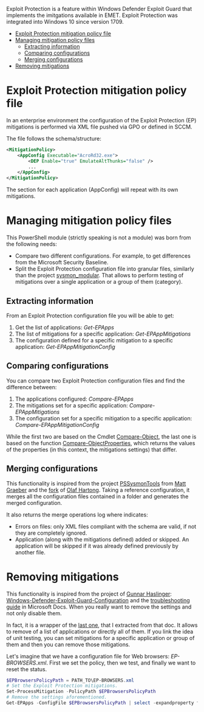 Exploit Protection is a feature within Windows Defender Exploit Guard that implements the imitgations available in EMET. Exploit Protection was integrated into Windows 10 since version 1709. 

- [Exploit Protection mitigation policy file](#exploit-protection-mitigation-policy-file)
- [Managing mitigation policy files](#managing-mitigation-policy-file)
  - [Extracting information](#extracting-information)
  - [Comparing configurations](#comparing-configurations)
  - [Merging configurations](#merging-configurations)
- [Removing mitigations](#removing-mitigations)


# Exploit Protection mitigation policy file
In an enterprise environment the configuration of the Exploit Protection (EP) mitigations is performed via XML file pushed via GPO or defined in SCCM.

The file follows the schema/structure:
```xml
<MitigationPolicy>
    <AppConfig Executable="AcroRd32.exe">
	    <DEP Enable="true" EmulateAltThunks="false" />
		...
	</AppConfig>
</MitigationPolicy>
```
The section for each application (AppConfig) will repeat with its own mitigations.

# Managing mitigation policy files
This PowerShell module (strictly speaking is not a module) was born from the following needs:
- Compare two different configurations. For example, to get differences from the Microsoft Security Baseline.
- Split the Exploit Protection configuration file into granular files, similarly than the project [sysmon_modular](https://github.com/olafhartong/sysmon-modular). That allows to perform testing of mitigations over a single application or a group of them (category).


## Extracting information
From an Exploit Protection configuration file you will be able to get:
1. Get the list of applications: *Get-EPApps*
2. The list of mitigations for a specific application: *Get-EPAppMitigations*
3. The configuration defined for a specific mitigation to a specific application: *Get-EPAppMitigationConfig*

## Comparing configurations
You can compare two Exploit Protection configuration files and find the difference between:
1. The applications configured: *Compare-EPApps*
2. The mitigations set for a specific application: *Compare-EPAppMitigations*
3. The configuration set for a specific mitigation to a specific application: *Compare-EPAppMitigationConfig*

While the first two are based on the Cmdlet [Compare-Object](https://docs.microsoft.com/en-us/powershell/module/microsoft.powershell.utility/compare-object?view=powershell-6), the last one is based on the function [Compare-ObjectProperties](https://blogs.technet.microsoft.com/janesays/2017/04/25/compare-all-properties-of-two-objects-in-windows-powershell/), which returns the values of the properties (in this context, the mitigations settings) that differ.

## Merging configurations
This functionality is inspired from the project [PSSysmonTools](https://github.com/mattifestation/PSSysmonTools) from [Matt Graeber](https://twitter.com/mattifestation
) and the [fork](https://github.com/olafhartong/PSSysmonTools) of [Olaf Hartong](https://twitter.com/olafhartong). Taking a reference configuration, it merges all the configuration files contained in a folder and generates the merged configuration.

It also returns the merge operations log where indicates:
- Errors on files: only XML files compliant with the schema are valid, if not they are completely ignored.
- Application (along with the mitigations defined) added or skipped. An application will be skipped if it was already defined previously by another file.

# Removing mitigations
This functionality is inspired from the project of [Gunnar Haslinger](https://hitco.at/): [Windows-Defender-Exploit-Guard-Configuration](https://github.com/gunnarhaslinger/Windows-Defender-Exploit-Guard-Configuration) and the [troubleshooting guide](https://github.com/MicrosoftDocs/windows-itpro-docs/blob/master/windows/security/threat-protection/windows-defender-exploit-guard/troubleshoot-exploit-protection-mitigations.md) in Microsoft Docs. When you really want to remove the settings and not only disable them.

In fact, it is a wrapper of the [last one](ProcessMitigations.ps1), that I extracted from that doc. It allows to remove of a list of applications or directly all of them. If you link the idea of unit testing, you can set mitigations for a specific application or group of them and then you can remove those mitigations. 

Let's imagine that we have a configuration file for Web browsers: *EP-BROWSERS.xml*. First we set the policy, then we test, and finally we want to reset the status.
```powershell
$EPBrowsersPolicyPath = PATH_TO\EP-BROWSERS.xml
# Set the Exploit Protection mitigations.
Set-ProcessMitigation -PolicyPath $EPBrowsersPolicyPath
# Remove the settings aforementioned.
Get-EPApps -ConfigFile $EPBrowsersPolicyPath | select -expandproperty fullname | Remove-EPAppMitigations
```